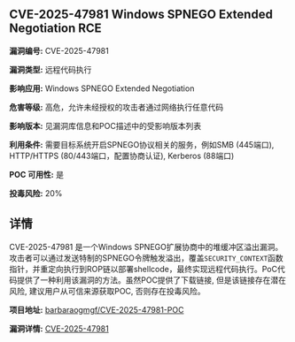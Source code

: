 ## CVE-2025-47981 Windows SPNEGO Extended Negotiation RCE

**漏洞编号:** CVE-2025-47981

**漏洞类型:** 远程代码执行

**影响应用:** Windows SPNEGO Extended Negotiation

**危害等级:** 高危，允许未经授权的攻击者通过网络执行任意代码

**影响版本:** 见漏洞库信息和POC描述中的受影响版本列表

**利用条件:** 需要目标系统开启SPNEGO协议相关的服务，例如SMB (445端口), HTTP/HTTPS (80/443端口，配置协商认证), Kerberos (88端口)

**POC 可用性:** 是

**投毒风险:** 20%

## 详情

CVE-2025-47981 是一个Windows SPNEGO扩展协商中的堆缓冲区溢出漏洞。攻击者可以通过发送特制的SPNEGO令牌触发溢出，覆盖`SECURITY_CONTEXT`函数指针，并重定向执行到ROP链以部署shellcode，最终实现远程代码执行。PoC代码提供了一种利用该漏洞的方法。虽然POC提供了下载链接, 但是该链接存在潜在风险, 建议用户从可信来源获取POC, 否则存在投毒风险。

**项目地址:** [barbaraogmgf/CVE-2025-47981-POC](https://github.com/barbaraogmgf/CVE-2025-47981-POC)

**漏洞详情:** [CVE-2025-47981](https://nvd.nist.gov/vuln/detail/CVE-2025-47981)